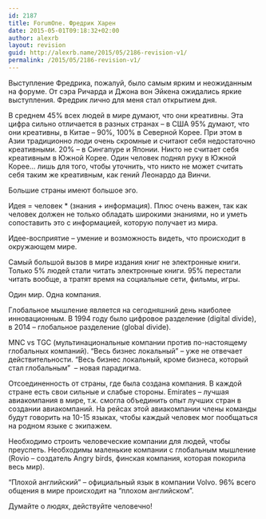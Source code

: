 ```yaml
---
id: 2187
title: ForumOne. Фредрик Харен
date: 2015-05-01T09:18:32+02:00
author: alexrb
layout: revision
guid: http://alexrb.name/2015/05/2186-revision-v1/
permalink: /2015/05/2186-revision-v1/
---
```

Выступление Фредрика, пожалуй, было самым ярким и неожиданным на форуме. От сэра Ричарда и Джона вон Эйкена ожидались яркие выступления. Фредрик лично для меня стал открытием дня.

В среднем 45% всех людей в мире думают, что они креативны. Эта цифра сильно отличается в разных странах &#8211; в США 95% думают, что они креативны, в Китае &#8211; 90%, 100% в Северной Корее. При этом в Азии традиционно люди очень скромные и считают себя недостаточно креативными. 20% &#8211; в Сингапуре и Японии. Никто не считает себя креативным в Южной Корее. Один человек поднял руку в Южной Корее&#8230; лишь для того, чтобы уточнить, что никто не может считать себя таким же креативным, как гений Леонардо да Винчи.

Большие страны имеют большое эго.

Идея = человек * (знания + информация). Плюс очень важен, так как человек должен не только обладать широкими знаниями, но и уметь сопоставить это с информацией, которую получает из мира.

Идее-восприятие &#8211; умение и возможность видеть, что происходит в окружающем мире.

Самый большой вызов в мире издания книг не электронные книги. Только 5% людей стали читать электронные книги. 95% перестали читать вообще, а тратят время на социальные сети, фильмы, игры.

Один мир. Одна компания.

Глобальное мышление является на сегодняшний день наиболее инновационным. В 1994 году было цифровое разделение (digital divide), в 2014 &#8211; глобальное разделение (global divide).

MNC vs TGC (мультинациональные компании против по-настоящему глобальных компаний). &#8220;Весь бизнес локальный&#8221; &#8211; уже не отвечает действительности. &#8220;Весь бизнес локальный, кроме бизнеса, который стал глобальным&#8221;  &#8211; новая парадигма.

Отсоединенность от страны, где была создана компания. В каждой стране есть свои сильные и слабые стороны. Emirates &#8211; лучшая авиакомпания в мире, т.к. смогла объединить опыт лучших стран в создании авиакомпаний. На рейсах этой авиакомпании члены команды будут говорить на 10-15 языках, чтобы каждый человек мог пообщаться на родном языке с экипажем.

Необходимо строить человеческие компании для людей, чтобы преуспеть. Необходимы маленькие компании с глобальным мышление (Rovio &#8211; создатель Angry birds, финская компания, которая покорила весь мир).

&#8220;Плохой английский&#8221; &#8211; официальный язык в компании Volvo. 96% всего общения в мире происходит на &#8220;плохом английском&#8221;.

Думайте о людях, действуйте человечно!